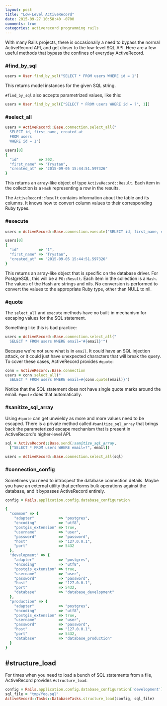 ```yaml
---
layout: post
title: "Low-Level ActiveRecord"
date: 2015-09-27 10:58:40 -0700
comments: true
categories: activerecord programming rails
---
```

With many Rails projects, there is occasionally a need to bypass the normal
ActiveRecord API, and get closer to the low-level SQL API. Here are a few
useful methods that bypass the confines of everyday ActiveRecord.

### #find_by_sql

```ruby
users = User.find_by_sql("SELECT * FROM users WHERE id = 1")
```

This returns model instances for the given SQL string.

`#find_by_sql` also accepts parametrized values, like this:

```ruby
users = User.find_by_sql(["SELECT * FROM users WHERE id = ?", 1])
```

### #select_all

```ruby
users = ActiveRecord::Base.connection.select_all("
  SELECT id, first_name, created_at
  FROM users
  WHERE id = 1")

users[0]
{
  "id"         => 202,
  "first_name" => "Trystan",
  "created_at" => "2015-09-05 15:44:51.597326"
}
```

This returns an array-like object of type `ActiveRecord::Result`. Each item in
the collection is a `Hash` representing a row in the results.

The `ActiveRecord::Result` contains information about the table and its columns.
It knows how to convert column values to their corresponding Ruby types.

### #execute

```ruby
users = ActiveRecord::Base.connection.execute("SELECT id, first_name, created_at FROM users WHERE id=1")

users[0]
{
  "id"         => "1",
  "first_name" => "Trystan",
  "created_at" => "2015-09-05 15:44:51.597326"
}
```

This returns an array-like object that is specific on the database driver. For
PostgreSQL, this will be a `PG::Result`. Each item in the collection is a
`Hash`. The values of the Hash are strings and nils. No conversion is performed
to convert the values to the appropriate Ruby type, other than NULL to nil.

### #quote

The `select_all` and `execute` methods have no built-in mechanism for escaping
values for the SQL statement.

Something like this is bad practice:

```ruby
users = ActiveRecord::Base.connection.select_all("
  SELECT * FROM users WHERE email='#{email}'")
```

Because we're not sure what is in `email`. It could have an SQL injection
attack, or it could just have unexpected characters that will break
the query. To cover these
cases, ActiveRecord provides `#quote`:

```ruby
conn = ActiveRecord::Base.connection
users = conn.select_all("
  SELECT * FROM users WHERE email=#{conn.quote(email)}")
```

Notice that the SQL statement does not have single quote marks around the email.
`#quote` does that automatically.

### #sanitize_sql_array

Using `#quote` can get unwieldy as more and more values need to be escaped.
There is a private method called `#sanitize_sql_array` that brings back the
parameterized escape mechanism that is present in ActiveRecord's higher-level
API.

```ruby
sql = ActiveRecord::Base.send(:sanitize_sql_array,
  ["SELECT * FROM users WHERE email=?", email])

users = ActiveRecord::Base.connection.select_all(sql)
```

### #connection_config

Sometimes you need to introspect the database connection details. Maybe you have an external utility that performs bulk operations against the database, and
it bypasses ActiveRecord entirely.

```ruby
config = Rails.application.config.database_configuration

{
  "common" => {
    "adapter"           => "postgres",
    "encoding"          => "utf8",
    "postgis_extension" => true,
    "username"          => "user",
    "password"          => "password",
    "host"              => "127.0.0.1",
    "port"              => 5432
  },
  "development" => {
    "adapter"           => "postgres",
    "encoding"          => "utf8",
    "postgis_extension" => true,
    "username"          => "user",
    "password"          => "password",
    "host"              => "127.0.0.1",
    "port"              => 5432,
    "database"          => "database_development"    
  },
  "production" => {
    "adapter"           => "postgres",
    "encoding"          => "utf8",
    "postgis_extension" => true,
    "username"          => "user",
    "password"          => "password",
    "host"              => "127.0.0.1",
    "port"              => 5432,
    "database"          => "database_production"    
  }
}
```

## #structure_load

For times when you need to load a bunch of SQL statements from a file,
ActiveRecord provides `#structure_load`:

```ruby
config = Rails.application.config.database_configuration['development']
sql_file = "tmp/foo.sql"
ActiveRecord::Tasks::DatabaseTasks.structure_load(config, sql_file)
```
